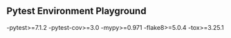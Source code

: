 ## Pytest Environment Playground

-pytest>=7.1.2
-pytest-cov>=3.0
-mypy>=0.971
-flake8>=5.0.4
-tox>=3.25.1

